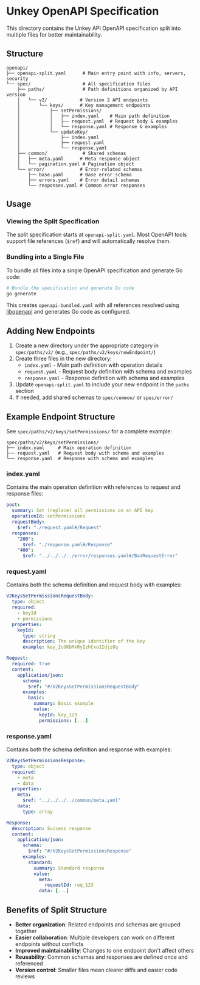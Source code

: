 # Unkey OpenAPI Specification

This directory contains the Unkey API OpenAPI specification split into multiple files for better maintainability.

## Structure

```
openapi/
├── openapi-split.yaml      # Main entry point with info, servers, security
└── spec/                   # All specification files
    ├── paths/              # Path definitions organized by API version
    │   └── v2/            # Version 2 API endpoints
    │       └── keys/      # Key management endpoints
    │           ├── setPermissions/
    │           │   ├── index.yaml    # Main path definition
    │           │   ├── request.yaml  # Request body & examples
    │           │   └── response.yaml # Response & examples
    │           └── updateKey/
    │               ├── index.yaml
    │               ├── request.yaml
    │               └── response.yaml
    ├── common/             # Shared schemas
    │   ├── meta.yaml      # Meta response object
    │   └── pagination.yaml # Pagination object
    └── error/             # Error-related schemas
        ├── base.yaml      # Base error schema
        ├── errors.yaml    # Error detail schemas
        └── responses.yaml # Common error responses
```

## Usage

### Viewing the Split Specification

The split specification starts at `openapi-split.yaml`. Most OpenAPI tools support file references (`$ref`) and will automatically resolve them.

### Bundling into a Single File

To bundle all files into a single OpenAPI specification and generate Go code:

```bash
# Bundle the specification and generate Go code
go generate
```

This creates `openapi-bundled.yaml` with all references resolved using [libopenapi](https://pb33f.io/libopenapi/) and generates Go code as configured.

## Adding New Endpoints

1. Create a new directory under the appropriate category in `spec/paths/v2/` (e.g., `spec/paths/v2/keys/newEndpoint/`)
2. Create three files in the new directory:
   - `index.yaml` - Main path definition with operation details
   - `request.yaml` - Request body definition with schema and examples
   - `response.yaml` - Response definition with schema and examples
3. Update `openapi-split.yaml` to include your new endpoint in the `paths` section
4. If needed, add shared schemas to `spec/common/` or `spec/error/`

## Example Endpoint Structure

See `spec/paths/v2/keys/setPermissions/` for a complete example:

```
spec/paths/v2/keys/setPermissions/
├── index.yaml     # Main operation definition
├── request.yaml   # Request body with schema and examples
└── response.yaml  # Response with schema and examples
```

### index.yaml
Contains the main operation definition with references to request and response files:
```yaml
post:
  summary: Set (replace) all permissions on an API key
  operationId: setPermissions
  requestBody:
    $ref: "./request.yaml#/Request"
  responses:
    "200":
      $ref: "./response.yaml#/Response"
    "400":
      $ref: "../../../../error/responses.yaml#/BadRequestError"
```

### request.yaml
Contains both the schema definition and request body with examples:
```yaml
V2KeysSetPermissionsRequestBody:
  type: object
  required:
    - keyId
    - permissions
  properties:
    keyId:
      type: string
      description: The unique identifier of the key
      example: key_2cGKbMxRyIzhCxo1Idjz8q

Request:
  required: true
  content:
    application/json:
      schema:
        $ref: "#/V2KeysSetPermissionsRequestBody"
      examples:
        basic:
          summary: Basic example
          value:
            keyId: key_123
            permissions: [...]
```

### response.yaml  
Contains both the schema definition and response with examples:
```yaml
V2KeysSetPermissionsResponse:
  type: object
  required:
    - meta
    - data
  properties:
    meta:
      $ref: "../../../../common/meta.yaml"
    data:
      type: array

Response:
  description: Success response
  content:
    application/json:
      schema:
        $ref: "#/V2KeysSetPermissionsResponse"
      examples:
        standard:
          summary: Standard response
          value:
            meta:
              requestId: req_123
            data: [...]
```

## Benefits of Split Structure

- **Better organization**: Related endpoints and schemas are grouped together
- **Easier collaboration**: Multiple developers can work on different endpoints without conflicts
- **Improved maintainability**: Changes to one endpoint don't affect others
- **Reusability**: Common schemas and responses are defined once and referenced
- **Version control**: Smaller files mean clearer diffs and easier code reviews